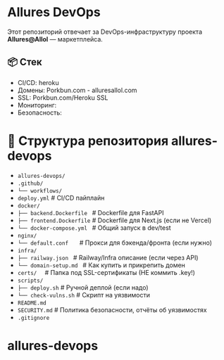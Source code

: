 # Allures DevOps

Этот репозиторий отвечает за DevOps-инфраструктуру проекта **Allures@Allol** — маркетплейса.

## 📦 Стек
- CI/CD: heroku
- Домены: Porkbun.com - alluresallol.com
- SSL: Porkbun.com/Heroku SSL
- Мониторинг:
- Безопасность:

# 📁 Структура репозитория allures-devops
- `allures-devops/`
-   `.github/ `
-    `└── workflows/`
-    `deploy.yml`        # CI/CD пайплайн
- `docker/`
-   `├── backend.Dockerfile `   # Dockerfile для FastAPI
-   `├── frontend.Dockerfile`   # Dockerfile для Next.js (если не Vercel)
-   `└── docker-compose.yml `   # Общий запуск в dev/test
-   `nginx/`
-   `└── default.conf   `       # Прокси для бэкенда/фронта (если нужно)
-   `infra/`
-   `├── railway.json `         # Railway/Infra описание (если через API)
-   `└── domain-setup.md `      # Как купить и прикрепить домен
-   `certs/  `                  # Папка под SSL-сертификаты (НЕ коммить .key!)
-   `scripts/`
-   `├── deploy.sh`             # Ручной деплой (если надо)
-   `└── check-vulns.sh`        # Скрипт на уязвимости
-   `README.md`
-   `SECURITY.md`              # Политика безопасности, отчёты об уязвимостях
-   `.gitignore`

# allures-devops
